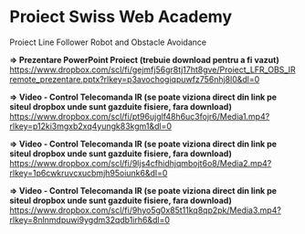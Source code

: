 # Proiect Swiss Web Academy

Proiect Line Follower Robot and Obstacle Avoidance

**=> Prezentare PowerPoint Proiect (trebuie download pentru a fi vazut)**
https://www.dropbox.com/scl/fi/gejmfj56gr8tj17ht8gve/Proiect_LFR_OBS_IRremote_prezentare.pptx?rlkey=p3avochogiqpuwfz756nhj8l0&dl=0

**=> Video - Control Telecomanda IR (se poate viziona direct din link pe siteul dropbox unde sunt gazduite fisiere, fara download)**
https://www.dropbox.com/scl/fi/pt96ujglf48h6uc3fojr6/Media1.mp4?rlkey=p12ki3mgxb2xq4yungk83kgm1&dl=0

**=> Video - Control Telecomanda IR (se poate viziona direct din link pe siteul dropbox unde sunt gazduite fisiere, fara download)**
https://www.dropbox.com/scl/fi/9ljs4cfhidhjqmbojt6o8/Media2.mp4?rlkey=1p6cwkruvcxucbmjh95oiunk6&dl=0

**=> Video - Control Telecomanda IR (se poate viziona direct din link pe siteul dropbox unde sunt gazduite fisiere, fara download)**
https://www.dropbox.com/scl/fi/9hyo5g0x85t11kq8qp2pk/Media3.mp4?rlkey=8nlnmdpuwi9ygdm32qdb1irh6&dl=0
